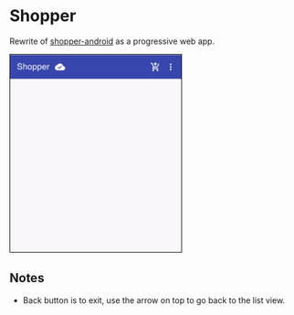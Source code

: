 # Shopper

Rewrite of [shopper-android](https://github.com/fmilitao/shopper-android) as a progressive web app.

![Shopper PWA](./shopper.gif)

## Notes

- Back button is to exit, use the arrow on top to go back to the list view.

<!--

* gif generated with:

ffmpeg -i clip.mov -filter_complex "[0:v] setpts=0.5*PTS,fps=12,scale=300:-1,pad=w=2+iw:h=2+ih:x=1:y=1:color=black,split [a][b];[a] palettegen [p];[b][p] paletteuse" output.gif


## Useful Links

- https://developers.google.com/web/updates/2017/09/sensors-for-the-web (shake undo?)

- https://cssanimation.rocks/list-items/
- https://github.com/joshwcomeau/react-flip-move
- https://stackoverflow.com/questions/53176124/material-ui-zoom-animate-out-then-remove
- https://www.react-spring.io/
- https://codesandbox.io/embed/1y3yyqpq7q
- https://codesandbox.io/embed/1wqpz5mzqj
- https://dev.to/michalczaplinski/super-easy-react-mount-unmount-animations-with-hooks-4foj
- https://www.react-spring.io/docs/hooks/use-transition

- https://redux.js.org/recipes/structuring-reducers/normalizing-state-shape

- https://stackoverflow.com/questions/43329654/android-back-button-on-a-progressive-web-application-closes-de-app

- https://react-swipeable-views.com/
- https://github.com/sandstreamdev/react-swipeable-list

- https://hackernoon.com/animations-in-react-at-60fps-an-introduction-to-react-pose-6db5a1c1e0ae
- https://medium.com/@joomiguelcunha/amazing-react-animation-with-react-pose-3b67d9eb6e07
- https://reactjs.org/docs/animation.html
- https://www.framer.com/api/motion/migrate-from-pose/
- https://www.framer.com/api/motion/

- https://developers.google.com/web/progressive-web-apps/checklist
- https://developers.google.com/web/fundamentals/design-and-ux/input/forms/
- https://developers.google.com/web/fundamentals/design-and-ux/input/touch/

https://github.com/oliviertassinari/react-swipeable-views/issues/347
-->
